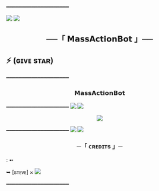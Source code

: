 ━━━━━━━━━━━━━━━━━━━━

<img src="https://user-images.githubusercontent.com/73097560/115834477-dbab4500-a447-11eb-908a-139a6edaec5c.gif">
<img src="https://user-images.githubusercontent.com/73097560/115834477-dbab4500-a447-11eb-908a-139a6edaec5c.gif">


<h2 align="center">
    ──「 𝗠𝗮𝘀𝘀𝗔𝗰𝘁𝗶𝗼𝗻𝗕𝗼𝘁 」──
</h2>


## ⚡ (ɢɪᴠᴇ sᴛᴀʀ)

━━━━━━━━━━━━━━━━━━━━
<h3 align="center"> 
    𝗠𝗮𝘀𝘀𝗔𝗰𝘁𝗶𝗼𝗻𝗕𝗼𝘁    
</h3>

━━━━━━━━━━━━━━━━━━━━
<img src="https://user-images.githubusercontent.com/73097560/115834477-dbab4500-a447-11eb-908a-139a6edaec5c.gif">
<img src="https://user-images.githubusercontent.com/73097560/115834477-dbab4500-a447-11eb-908a-139a6edaec5c.gif">

<p align="center">
  <img src="https://telegra.ph/file/03264297589e442200052.jpg">
</p>







━━━━━━━━━━━━━━━━━━━━
<img src="https://user-images.githubusercontent.com/73097560/115834477-dbab4500-a447-11eb-908a-139a6edaec5c.gif">
<img src="https://user-images.githubusercontent.com/73097560/115834477-dbab4500-a447-11eb-908a-139a6edaec5c.gif">


<h3 align="center">
    ─「 ᴄʀᴇᴅɪᴛs 」─
</h3>
 : ➻

➥ [sᴛᴇᴠᴇ] × <a href="https://github.com/NotStark" alt="Steve"> <img src="https://img.shields.io/badge/steve-90302f?logo=github" /></a>  
  
━━━━━━━━━━━━━━━━━━━━
